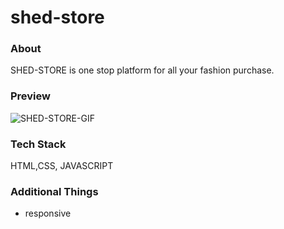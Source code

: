 # shed-store

### About
SHED-STORE is  one stop platform for all your fashion purchase.

### Preview
![SHED-STORE-GIF](/demo/SHED-STORE-GIF.gif)

### Tech Stack
HTML,CSS, JAVASCRIPT

### Additional Things
- responsive
